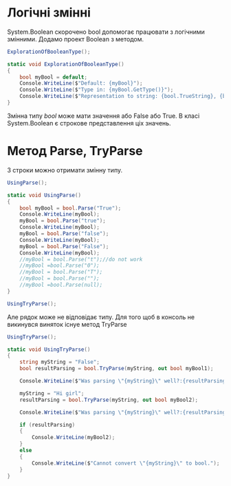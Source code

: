 # Логічні змінні

System.Boolean скорочено bool допомогає працювати з логічними змінними. Додамо проект Boolean з методом.

```cs
ExplorationOfBooleanType();

static void ExplorationOfBooleanType()
{
    bool myBool = default;
    Console.WriteLine($"Default: {myBool}");
    Console.WriteLine($"Type in: {myBool.GetType()}");
    Console.WriteLine($"Representation to string: {bool.TrueString}, {bool.FalseString} ");
}
```

Змінна типу <em>bool</em> може мати значення або False або True. В класі System.Boolean є строкове представлення ціх значень.    

# Метод Parse, TryParse

З строки можно отримати змінну типу.

```cs
UsingParse();

static void UsingParse()
{
    bool myBool = bool.Parse("True");
    Console.WriteLine(myBool);
    myBool = bool.Parse("true");
    Console.WriteLine(myBool);
    myBool = bool.Parse("false");
    Console.WriteLine(myBool);
    myBool = bool.Parse("False");
    Console.WriteLine(myBool);
    //myBool = bool.Parse("t");//do not work
    //myBool =bool.Parse("0"); 
    //myBool = bool.Parse("T");
    //myBool = bool.Parse("");
    //myBool =bool.Parse(null);
}

UsingTryParse();
```
Але рядок може не відповідає типу. Для того щоб в консоль не викинувся виняток існуе метод TryParse

```cs
UsingTryParse();

static void UsingTryParse()
{
    string myString = "False";
    bool resultParsing = bool.TryParse(myString, out bool myBool1);

    Console.WriteLine($"Was parsing \"{myString}\" well?:{resultParsing} {myBool1}");

    myString = "Hi girl";
    resultParsing = bool.TryParse(myString, out bool myBool2);

    Console.WriteLine($"Was parsing \"{myString}\" well?:{resultParsing} {myBool2}");

    if (resultParsing)
    {
        Console.WriteLine(myBool2);
    }
    else
    {
        Console.WriteLine($"Cannot convert \"{myString}\" to bool.");
    }
}
```